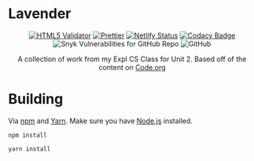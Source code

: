 # Lavender

<div align=center>

[![HTML5 Validator](https://github.com/No767/Lavender/actions/workflows/htmlvaildate.yml/badge.svg?branch=master)](https://github.com/No767/Lavender/actions/workflows/htmlvaildate.yml) [![Prettier](https://github.com/No767/Lavender/actions/workflows/prettier.yml/badge.svg?branch=master)](https://github.com/No767/Lavender/actions/workflows/prettier.yml) [![Netlify Status](https://api.netlify.com/api/v1/badges/e887229f-ce48-491f-a0ca-90f46b000366/deploy-status)](https://app.netlify.com/sites/lavender-petal/deploys) [![Codacy Badge](https://app.codacy.com/project/badge/Grade/e5f3014db11c4bdfa94614a3063ea341)](https://www.codacy.com/gh/No767/Lavender/dashboard?utm_source=github.com&amp;utm_medium=referral&amp;utm_content=No767/Lavender&amp;utm_campaign=Badge_Grade) ![Snyk Vulnerabilities for GitHub Repo](https://img.shields.io/snyk/vulnerabilities/github/No767/lavender?label=Snyk%20Vulnerabilites&logo=snyk) ![GitHub](https://img.shields.io/github/license/No767/Lavender?label=License&logo=github)

A collection of work from my Expl CS Class for Unit 2. Based off of the content on [Code.org](https://code.org/)

<div align=left>
    
# Building

Via [npm](https://www.npmjs.com/) and [Yarn](https://yarnpkg.com/). Make sure you have [Node.js](https://nodejs.org/en/) installed.

`npm install`

`yarn install`

